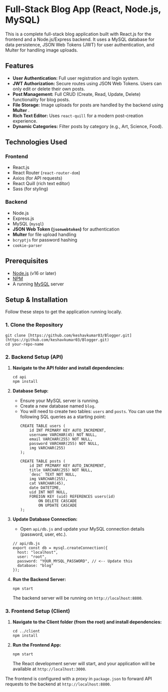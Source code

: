 # Full-Stack Blog App (React, Node.js, MySQL)

This is a complete full-stack blog application built with React.js for the frontend and a Node.js/Express backend. It uses a MySQL database for data persistence, JSON Web Tokens (JWT) for user authentication, and Multer for handling image uploads.

## Features

* **User Authentication:** Full user registration and login system.
* **JWT Authorization:** Secure routes using JSON Web Tokens. Users can only edit or delete their own posts.
* **Post Management:** Full CRUD (Create, Read, Update, Delete) functionality for blog posts.
* **File Storage:** Image uploads for posts are handled by the backend using  **Multer** .
* **Rich Text Editor:** Uses `react-quill` for a modern post-creation experience.
* **Dynamic Categories:** Filter posts by category (e.g., Art, Science, Food).

## Technologies Used

### Frontend

* React.js
* React Router (`react-router-dom`)
* Axios (for API requests)
* React Quill (rich text editor)
* Sass (for styling)

### Backend

* Node.js
* Express.js
* MySQL (`mysql`)
* **JSON Web Token (`jsonwebtoken`)** for authentication
* **Multer** for file upload handling
* `bcryptjs` for password hashing
* `cookie-parser`

## Prerequisites

* [Node.js](https://nodejs.org/ "null") (v16 or later)
* [NPM](https://www.npmjs.com/ "null")
* A running [MySQL](https://www.mysql.com/ "null") server

## Setup & Installation

Follow these steps to get the application running locally.

### 1. Clone the Repository

```
git clone [https://github.com/keshavkumar03/Blogger.git](https://github.com/keshavkumar03/Blogger.git)
cd your-repo-name
```

### 2. Backend Setup (API)

1. **Navigate to the API folder and install dependencies:**

   ```
   cd api
   npm install
   ```
2. **Database Setup:**

   * Ensure your MySQL server is running.
   * Create a new database named `blog`.
   * You will need to create two tables: `users` and `posts`. You can use the following SQL queries as a starting point:
     ```
     CREATE TABLE users (
         id INT PRIMARY KEY AUTO_INCREMENT,
         username VARCHAR(45) NOT NULL,
         email VARCHAR(255) NOT NULL,
         password VARCHAR(255) NOT NULL,
         img VARCHAR(255)
     );

     CREATE TABLE posts (
         id INT PRIMARY KEY AUTO_INCREMENT,
         title VARCHAR(255) NOT NULL,
         `desc` TEXT NOT NULL,
         img VARCHAR(255),
         cat VARCHAR(45),
         date DATETIME,
         uid INT NOT NULL,
         FOREIGN KEY (uid) REFERENCES users(id)
             ON DELETE CASCADE
             ON UPDATE CASCADE
     );
     ```
3. **Update Database Connection:**

   * Open `api/db.js` and update your MySQL connection details (password, user, etc.).

   ```
   // api/db.js
   export const db = mysql.createConnection({
     host: "localhost",
     user: "root",
     password: "YOUR_MYSQL_PASSWORD", // <-- Update this
     database: "blog"
   });
   ```
4. **Run the Backend Server:**

   ```
   npm start
   ```

   The backend server will be running on `http://localhost:8800`.

### 3. Frontend Setup (Client)

1. **Navigate to the Client folder (from the root) and install dependencies:**

   ```
   cd ../client
   npm install
   ```
2. **Run the Frontend App:**

   ```
   npm start
   ```

   The React development server will start, and your application will be available at `http://localhost:3000`.

The frontend is configured with a proxy in `package.json` to forward API requests to the backend at `http://localhost:8800`.
